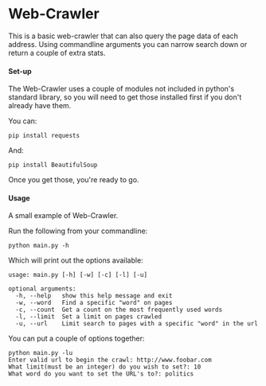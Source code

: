 # Web-Crawler

This is a basic web-crawler that can also query the page data of each address.  Using 
commandline arguments you can narrow search down or return a couple of extra stats.

#### Set-up

The Web-Crawler uses a couple of modules not included in python's standard library, so
you will need to get those installed first if you don't already have them.

You can:

    pip install requests

And:

    pip install BeautifulSoup

Once you get those, you're ready to go.

#### Usage 

A small example of Web-Crawler.

Run the following from your commandline:

    python main.py -h

Which will print out the options available:

    usage: main.py [-h] [-w] [-c] [-l] [-u]

    optional arguments:
      -h, --help   show this help message and exit
      -w, --word   Find a specific "word" on pages
      -c, --count  Get a count on the most frequently used words
      -l, --limit  Set a limit on pages crawled
      -u, --url    Limit search to pages with a specific "word" in the url

You can put a couple of options together:

    python main.py -lu
    Enter valid url to begin the crawl: http://www.foobar.com
    What limit(must be an integer) do you wish to set?: 10
    What word do you want to set the URL's to?: politics
    

